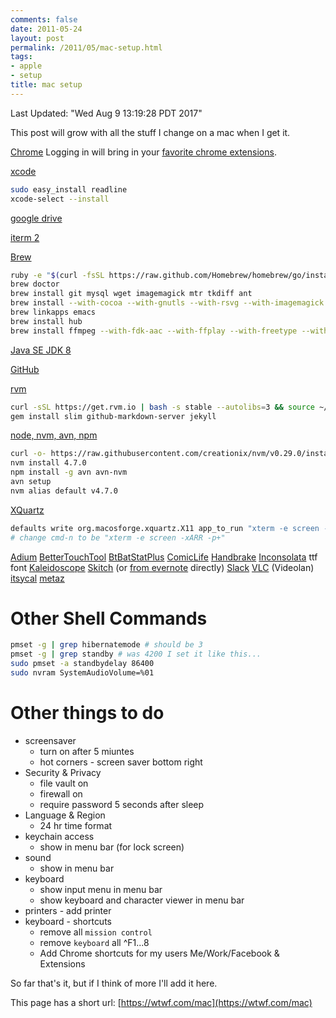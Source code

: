 ```yaml
---
comments: false
date: 2011-05-24
layout: post
permalink: /2011/05/mac-setup.html
tags:
- apple
- setup
title: mac setup
---
```


Last Updated: "Wed Aug  9 13:19:28 PDT 2017"

This post will grow with all the stuff I change on a mac when I get it.

[Chrome](http://www.google.com/intl/en/chrome/browser/beta.html)
Logging in will bring in your [favorite chrome extensions](/2014/07/favorite-chrome-extensions.html).

[xcode](https://itunes.apple.com/us/app/xcode/id497799835)

```bash
sudo easy_install readline
xcode-select --install
```

[google drive](https://tools.google.com/dlpage/drive/index.html?hl=en#eula)

[iterm 2](http://iterm2.com/)

[Brew](http://brew.sh/)

```bash
ruby -e "$(curl -fsSL https://raw.github.com/Homebrew/homebrew/go/install)"
brew doctor
brew install git mysql wget imagemagick mtr tkdiff ant
brew install --with-cocoa --with-gnutls --with-rsvg --with-imagemagick --srgb emacs
brew linkapps emacs
brew install hub
brew install ffmpeg --with-fdk-aac --with-ffplay --with-freetype --with-frei0r --with-libass --with-libvo-aacenc --with-libvorbis --with-libvpx --with-opencore-amr --with-openjpeg --with-opus --with-rtmpdump --with-schroedinger --with-speex --with-theora --with-tools
```

[Java SE JDK 8](http://www.oracle.com/technetwork/java/javase/downloads/jdk8-downloads-2133151.html)

[GitHub](https://mac.github.com/)

[rvm](https://rvm.io/)

```bash
curl -sSL https://get.rvm.io | bash -s stable --autolibs=3 && source ~/.rvm/scripts/rvm
gem install slim github-markdown-server jekyll
```

[node, nvm, avn, npm](https://nodejs.org/)

```bash
curl -o- https://raw.githubusercontent.com/creationix/nvm/v0.29.0/install.sh | bash
nvm install 4.7.0
npm install -g avn avn-nvm
avn setup
nvm alias default v4.7.0
```

[XQuartz](http://xquartz.macosforge.org/)

```bash
defaults write org.macosforge.xquartz.X11 app_to_run "xterm -e screen -xARR -p+"
# change cmd-n to be "xterm -e screen -xARR -p+"
```

[Adium](https://adium.im/)
[BetterTouchTool](http://www.bettertouchtool.net/)
[BtBatStatPlus](https://github.com/sanderv32/BtBatStatPlus)
[ComicLife](http://plasq.com/products/comiclife3/mac)
[Handbrake](http://handbrake.fr/)
[Inconsolata](http://www.levien.com/type/myfonts/inconsolata.html) ttf font
[Kaleidoscope](http://www.kaleidoscopeapp.com/)
[Skitch](https://itunes.apple.com/us/app/skitch-snap.-mark-up.-share./id425955336)&nbsp;(or [from evernote](http://evernote.com/skitch/#) directly)
[Slack](https://itunes.apple.com/us/app/slack/id803453959)
[VLC](http://www.videolan.org/vlc/index.html) (Videolan)
[itsycal](https://www.mowglii.com/itsycal/)
[metaz](https://griff.github.io/metaz/)

# Other Shell Commands

```bash
pmset -g | grep hibernatemode # should be 3
pmset -g | grep standby # was 4200 I set it like this...
sudo pmset -a standbydelay 86400
sudo nvram SystemAudioVolume=%01
```

# Other things to do

   * screensaver
      * turn on after 5 miuntes
      * hot corners - screen saver bottom right
   * Security & Privacy
      * file vault on
      * firewall on
      * require password 5 seconds after sleep
   * Language & Region
      * 24 hr time format
   * keychain access
      * show in menu bar (for lock screen)
   * sound
      * show in menu bar
   * keyboard
      * show input menu in menu bar
      * show keyboard and character viewer in menu bar
   * printers - add printer
   * keyboard - shortcuts
      * remove all `mission control`
      * remove `keyboard` all ^F1...8
      * Add Chrome shortcuts for my users Me/Work/Facebook & Extensions

So far that's it, but if I think of more I'll add it here.

This page has a short url: [https://wtwf.com/mac](https://wtwf.com/mac)
